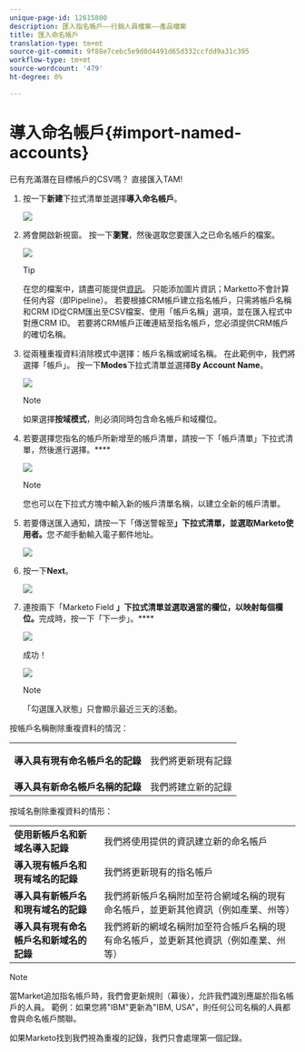 ```yaml
---
unique-page-id: 12615800
description: 匯入指名帳戶——行銷人員檔案——產品檔案
title: 匯入命名帳戶
translation-type: tm+mt
source-git-commit: 9f88e7cebc5e9d0d4491d65d332ccfdd9a31c395
workflow-type: tm+mt
source-wordcount: '479'
ht-degree: 0%

---
```



# 導入命名帳戶{#import-named-accounts}

已有充滿潛在目標帳戶的CSV嗎？ 直接匯入TAM!

1. 按一下&#x200B;**新建**&#x200B;下拉式清單並選擇&#x200B;**導入命名帳戶**。

   ![](assets/inaone.png)

1. 將會開啟新視窗。 按一下&#x200B;**瀏覽**，然後選取您要匯入之已命名帳戶的檔案。

   ![](assets/inatwo.png)

   >[!TIP]
   >
   >在您的檔案中，請盡可能提供[資訊](/help/marketo/product-docs/target-account-management/target/named-accounts/named-account-overview.md#named-account-attributes)。 只能添加圖片資訊；Marketto不會計算任何內容（即Pipeline）。 若要根據CRM帳戶建立指名帳戶，只需將帳戶名稱和CRM ID從CRM匯出至CSV檔案、使用「帳戶名稱」選項，並在匯入程式中對應CRM ID。 若要將CRM帳戶正確連結至指名帳戶，您必須提供CRM帳戶的確切名稱。

1. 從兩種重複資料消除模式中選擇：帳戶名稱或網域名稱。 在此範例中，我們將選擇「帳戶」。 按一下&#x200B;**Modes**&#x200B;下拉式清單並選擇&#x200B;**By Account Name**。

   ![](assets/inathree.png)

   >[!NOTE]
   >
   >如果選擇&#x200B;**按域模式**，則必須同時包含命名帳戶和域欄位。

1. 若要選擇您指名的帳戶所新增至的帳戶清單，請按一下「帳戶清單」下拉式清單，然後進行選擇。****

   ![](assets/inafour.png)

   >[!NOTE]
   >
   >您也可以在下拉式方塊中輸入新的帳戶清單名稱，以建立全新的帳戶清單。

1. 若要傳送匯入通知，請按一下「傳送警報至&#x200B;**」下拉式清單，並選取Marketo使用者。**&#x200B;您&#x200B;_不能_&#x200B;手動輸入電子郵件地址。

   ![](assets/inafive-2.png)

1. 按一下&#x200B;**Next**。

   ![](assets/inasix-2.png)

1. 連按兩下「Marketo Field **」下拉式清單並選取適當的欄位，以映射每個欄位。**&#x200B;完成時，按一下「下一步」。****

   ![](assets/inaseven.png)

   成功！

   ![](assets/inanine.png)

   >[!NOTE]
   >
   >「勾選匯入狀態」只會顯示最近三天的活動。

按帳戶名稱刪除重複資料的情況：

<table> 
 <tbody> 
  <tr> 
   <td><strong>導入具有現有命名帳戶名的記錄</strong></td> 
   <td><p>我們將更新現有記錄</p></td> 
  </tr> 
  <tr> 
   <td><strong>導入具有新命名帳戶名稱的記錄</strong></td> 
   <td>我們將建立新的記錄</td> 
  </tr> 
 </tbody> 
</table>

按域名刪除重複資料的情形：

<table> 
 <tbody> 
  <tr> 
   <td><strong>使用新帳戶名和新域名導入記錄</strong></td> 
   <td>我們將使用提供的資訊建立新的命名帳戶</td> 
  </tr> 
  <tr> 
   <td><strong>導入現有帳戶名和現有域名的記錄</strong></td> 
   <td>我們將更新現有的指名帳戶</td> 
  </tr> 
   <tr> 
   <td><strong>導入具有新帳戶名和現有域名的記錄</strong></td> 
   <td>我們將新帳戶名稱附加至符合網域名稱的現有命名帳戶，並更新其他資訊（例如產業、州等）</td> 
  </tr> 
  <tr> 
   <td><strong>導入具有現有命名帳戶名和新域名的記錄</strong></td> 
   <td>我們將新的網域名稱附加至符合帳戶名稱的現有命名帳戶，並更新其他資訊（例如產業、州等）</td> 
  </tr> 
 </tbody> 
</table>

>[!NOTE]
>
>當Market追加指名帳戶時，我們會更新規則（幕後），允許我們識別應屬於指名帳戶的人員。 範例：如果您將&quot;IBM&quot;更新為&quot;IBM, USA&quot;，則任何公司名稱的人員都會與命名帳戶關聯。

如果Marketo找到我們視為重複的記錄，我們只會處理第一個記錄。
